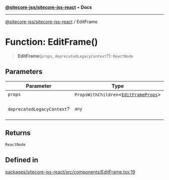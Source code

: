 [**@sitecore-jss/sitecore-jss-react**](../README.md) • **Docs**

***

[@sitecore-jss/sitecore-jss-react](../README.md) / EditFrame

# Function: EditFrame()

> **EditFrame**(`props`, `deprecatedLegacyContext`?): `ReactNode`

## Parameters

| Parameter | Type | Description |
| ------ | ------ | ------ |
| `props` | `PropsWithChildren`\<[`EditFrameProps`](../interfaces/EditFrameProps.md)\> | - |
| `deprecatedLegacyContext`? | `any` | **Deprecated** **See** [React Docs](https://legacy.reactjs.org/docs/legacy-context.html#referencing-context-in-lifecycle-methods) |

## Returns

`ReactNode`

## Defined in

[packages/sitecore-jss-react/src/components/EditFrame.tsx:19](https://github.com/Sitecore/jss/blob/795da9a2f7e0b0616ce17b431c18f0bb0e6cda23/packages/sitecore-jss-react/src/components/EditFrame.tsx#L19)
